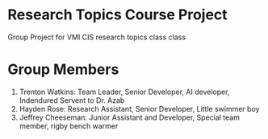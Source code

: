 # Research Topics Course Project
Group Project for VMI CIS research topics class class 
# Group Members 
1. Trenton Watkins: Team Leader, Senior Developer, AI developer, Indendured Servent to Dr. Azab
2. Hayden Rose: Research Assistant, Senior Developer, Little swimmer boy
3. Jeffrey Cheeseman: Junior Assistant and Developer, Special team member, rigby bench warmer
